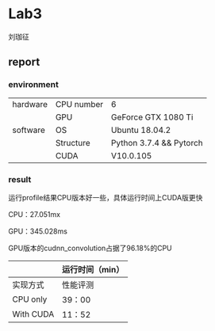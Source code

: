 # Lab3

刘珈征

## report

### environment

|          |            |                         |
| -------- | ---------- | ----------------------- |
| hardware | CPU number | 6                       |
|          | GPU        | GeForce GTX 1080 Ti     |
| software | OS         | Ubuntu 18.04.2          |
|          | Structure  | Python 3.7.4 && Pytorch |
|          | CUDA       | V10.0.105               |

### result

运行profile结果CPU版本好一些，具体运行时间上CUDA版更快

CPU：27.051mx

GPU：345.028ms

GPU版本的cudnn_convolution占据了96.18%的CPU

|           | 运行时间（min） |
| --------- | --------------- |
| 实现方式  | 性能评测        |
| CPU only  | 39：00          |
| With CUDA | 11：52          |

